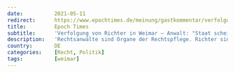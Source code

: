 ```yaml
---
date:          2021-05-11
redirect:      https://www.epochtimes.de/meinung/gastkommentar/verfolgung-von-richter-in-weimar-anwalt-staat-scheint-gehoerig-unter-druck-zu-stehen-a3511517.html
title:         Epoch Times
subtitle:      'Verfolgung von Richter in Weimar – Anwalt: "Staat scheint gehörig unter Druck zu stehen"'
description:   'Rechtsanwälte sind Organe der Rechtspflege. Richter sind ebenfalls Organe der Rechtspflege. Beide verbindet – oder sollte verbinden – dass sie sich im Streitfall nur dem Gesetz und der wahren Erforschung …'
country:       DE
categories:    [Recht, Politik]
tags:          [weimar]
---
```

